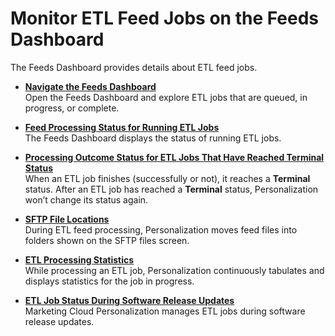 

# Monitor ETL Feed Jobs on the Feeds Dashboard

The Feeds Dashboard provides details about ETL feed jobs.

  * **[Navigate the Feeds Dashboard](https://help.salesforce.com/s/articleView?id=sf.mc_pers_etl_feeds_dashboard_use.htm&language=en_US&type=5)**  
Open the Feeds Dashboard and explore ETL jobs that are queued, in progress, or
complete.

  * **[Feed Processing Status for Running ETL Jobs](https://help.salesforce.com/s/articleView?id=sf.mc_pers_etl_feeds_dashboard_status.htm&language=en_US&type=5)**  
The Feeds Dashboard displays the status of running ETL jobs.

  * **[Processing Outcome Status for ETL Jobs That Have Reached Terminal Status](https://help.salesforce.com/s/articleView?id=sf.mc_pers_etl_feeds_dashboard_outcome.htm&language=en_US&type=5)**  
When an ETL job finishes (successfully or not), it reaches a **Terminal**
status. After an ETL job has reached a **Terminal** status, Personalization
won’t change its status again.

  * **[SFTP File Locations](https://help.salesforce.com/s/articleView?id=sf.mc_pers_etl_feeds_dashboard_file_location.htm&language=en_US&type=5)**  
During ETL feed processing, Personalization moves feed files into folders
shown on the SFTP files screen.

  * **[ETL Processing Statistics](https://help.salesforce.com/s/articleView?id=sf.mc_pers_etl_feeds_dashboard_statistics.htm&language=en_US&type=5)**  
While processing an ETL job, Personalization continuously tabulates and
displays statistics for the job in progress.

  * **[ETL Job Status During Software Release Updates](https://help.salesforce.com/s/articleView?id=sf.mc_pers_etl_feeds_dashboard_update.htm&language=en_US&type=5)**  
Marketing Cloud Personalization manages ETL jobs during software release
updates.

